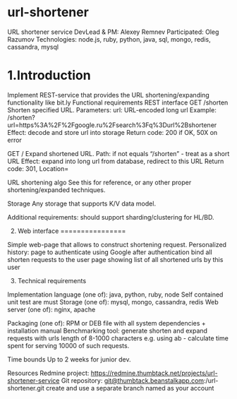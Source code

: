 url-shortener
=============

URL shortener service
DevLead & PM: Alexey Remnev
Participated: Oleg Razumov
Technologies: node.js, ruby, python, java, sql, mongo, redis, cassandra, mysql

1.Introduction
==============

Implement REST-service that provides the URL shortening/expanding functionality like bit.ly
Functional requirements
REST interface
GET /shorten
Shorten specified URL.
Parameters:
url: URL-encoded long url
Example:
/shorten?url=https%3A%2F%2Fgoogle.ru%2Fsearch%3Fq%3Durl%2Bshortener
Effect: decode and store url into storage
Return code: 200 if OK, 50X on error

GET /
Expand shortened URL.
Path: if not equals “/shorten” - treat as a short URL
Effect: expand into long url from database, redirect to this URL
Return code: 301, Location=<longurl>

URL shortening algo
See this for reference, or any other proper shortening/expanded techniques.

Storage
    Any storage that supports K/V data model.

Additional requirements:
    should support sharding/clustering for HL/BD.


2. Web interface
================

Simple web-page that allows to construct shortening request.
Personalized history:
page to authenticate using Google
after authentication bind all shorten requests to the user
page showing list of all shortened urls by this user

3. Technical requirements

Implementation language (one of): java, python, ruby, node
Self contained unit test are must
Storage (one of): mysql, mongo, cassandra, redis
Web server (one of): nginx, apache

Packaging (one of): RPM or DEB file with all system dependencies + installation manual
Benchmarking tool: generate shorten and expand requests with urls length of 8-1000 characters e.g. using ab - calculate time spent for serving 10000 of such requests.

Time bounds
Up to 2 weeks for junior dev.

Resources
Redmine project: https://redmine.thumbtack.net/projects/url-shortener-service
Git repository: git@thumbtack.beanstalkapp.com:/url-shortener.git
create and use a separate branch named as your account
